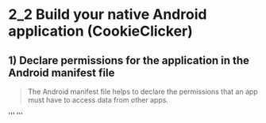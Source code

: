 # 2_2 Build your native Android application (CookieClicker)

## 1) Declare permissions for the application in the Android manifest file
> The Android manifest file helps to declare the permissions that an app must have to access data from other apps.

'''
<uses-permission android:name="android.permission.INTERNET" />
<uses-permission android:name="android.permission.ACCESS_NETWORK_STATE" />
'''
